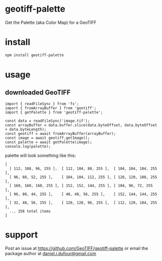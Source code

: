 # geotiff-palette
Get the Palette (aka Color Map) for a GeoTIFF

# install
```bash
npm install geotiff-palette
```

# usage
## downloaded GeoTIFF
```
import { readFileSync } from 'fs';
import { fromArrayBuffer } from 'geotiff';
import { getPalette } from 'geotiff-palette';

const data = readFileSync('image.tif');
const arrayBuffer = data.buffer.slice(data.byteOffset, data.byteOffset + data.byteLength);
const geotiff = await fromArrayBuffer(arrayBuffer);
const image = await geotiff.getImage();
const palette = await getPalette(image);
console.log(palette);
```
palette will look something like this:
```
[
  [ 112, 108, 96, 255 ],  [ 112, 104, 80, 255 ],  [ 104, 104, 104, 255 ],
  [ 96, 88, 52, 255 ],    [ 104, 104, 112, 255 ], [ 128, 120, 108, 255 ],
  [ 160, 160, 160, 255 ], [ 152, 152, 144, 255 ], [ 104, 96, 72, 255 ],
  [ 96, 80, 44, 255 ],    [ 40, 48, 56, 255 ],    [ 152, 144, 144, 255 ],
  [ 32, 48, 56, 255 ],    [ 120, 120, 96, 255 ],  [ 112, 120, 104, 255 ],
  ... 256 total items
]
```

# support
Post an issue at https://github.com/GeoTIFF/geotiff-palette or email the package author at daniel.j.dufour@gmail.com
